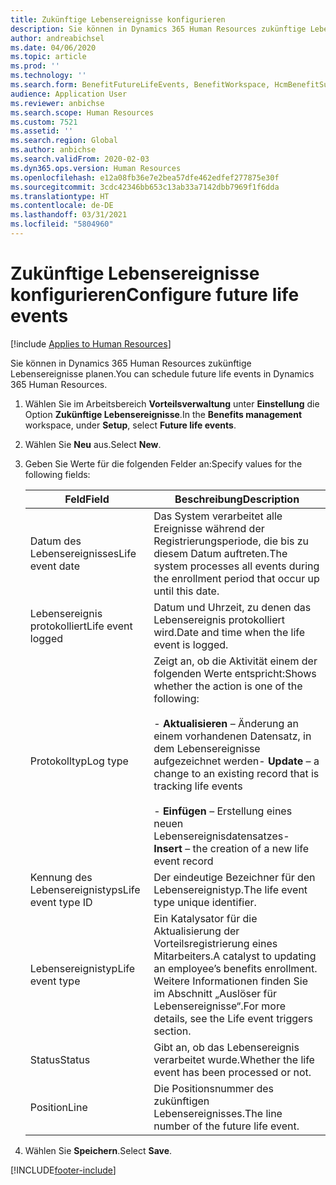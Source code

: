 ```yaml
---
title: Zukünftige Lebensereignisse konfigurieren
description: Sie können in Dynamics 365 Human Resources zukünftige Lebensereignisse planen.
author: andreabichsel
ms.date: 04/06/2020
ms.topic: article
ms.prod: ''
ms.technology: ''
ms.search.form: BenefitFutureLifeEvents, BenefitWorkspace, HcmBenefitSummaryPart
audience: Application User
ms.reviewer: anbichse
ms.search.scope: Human Resources
ms.custom: 7521
ms.assetid: ''
ms.search.region: Global
ms.author: anbichse
ms.search.validFrom: 2020-02-03
ms.dyn365.ops.version: Human Resources
ms.openlocfilehash: e12a08fb36e7e2bea57dfe462edfef277875e30f
ms.sourcegitcommit: 3cdc42346bb653c13ab33a7142dbb7969f1f6dda
ms.translationtype: HT
ms.contentlocale: de-DE
ms.lasthandoff: 03/31/2021
ms.locfileid: "5804960"
---
```

# <a name="configure-future-life-events"></a><span data-ttu-id="41de9-103">Zukünftige Lebensereignisse konfigurieren</span><span class="sxs-lookup"><span data-stu-id="41de9-103">Configure future life events</span></span>

[!include [Applies to Human Resources](../includes/applies-to-hr.md)]

<span data-ttu-id="41de9-104">Sie können in Dynamics 365 Human Resources zukünftige Lebensereignisse planen.</span><span class="sxs-lookup"><span data-stu-id="41de9-104">You can schedule future life events in Dynamics 365 Human Resources.</span></span>

1. <span data-ttu-id="41de9-105">Wählen Sie im Arbeitsbereich **Vorteilsverwaltung** unter **Einstellung** die Option **Zukünftige Lebensereignisse**.</span><span class="sxs-lookup"><span data-stu-id="41de9-105">In the **Benefits management** workspace, under **Setup**, select **Future life events**.</span></span>

2. <span data-ttu-id="41de9-106">Wählen Sie **Neu** aus.</span><span class="sxs-lookup"><span data-stu-id="41de9-106">Select **New**.</span></span>

3. <span data-ttu-id="41de9-107">Geben Sie Werte für die folgenden Felder an:</span><span class="sxs-lookup"><span data-stu-id="41de9-107">Specify values for the following fields:</span></span>

   | <span data-ttu-id="41de9-108">Feld</span><span class="sxs-lookup"><span data-stu-id="41de9-108">Field</span></span> | <span data-ttu-id="41de9-109">Beschreibung</span><span class="sxs-lookup"><span data-stu-id="41de9-109">Description</span></span> |
   | --- | --- |
   | <span data-ttu-id="41de9-110">Datum des Lebensereignisses</span><span class="sxs-lookup"><span data-stu-id="41de9-110">Life event date</span></span> | <span data-ttu-id="41de9-111">Das System verarbeitet alle Ereignisse während der Registrierungsperiode, die bis zu diesem Datum auftreten.</span><span class="sxs-lookup"><span data-stu-id="41de9-111">The system processes all events during the enrollment period that occur up until this date.</span></span> |
   | <span data-ttu-id="41de9-112">Lebensereignis protokolliert</span><span class="sxs-lookup"><span data-stu-id="41de9-112">Life event logged</span></span> | <span data-ttu-id="41de9-113">Datum und Uhrzeit, zu denen das Lebensereignis protokolliert wird.</span><span class="sxs-lookup"><span data-stu-id="41de9-113">Date and time when the life event is logged.</span></span> |
   | <span data-ttu-id="41de9-114">Protokolltyp</span><span class="sxs-lookup"><span data-stu-id="41de9-114">Log type</span></span> | <span data-ttu-id="41de9-115">Zeigt an, ob die Aktivität einem der folgenden Werte entspricht:</span><span class="sxs-lookup"><span data-stu-id="41de9-115">Shows whether the action is one of the following:</span></span></br></br><span data-ttu-id="41de9-116">- **Aktualisieren** – Änderung an einem vorhandenen Datensatz, in dem Lebensereignisse aufgezeichnet werden</span><span class="sxs-lookup"><span data-stu-id="41de9-116">- **Update** – a change to an existing record that is tracking life events</span></span></br></br><span data-ttu-id="41de9-117">- **Einfügen** – Erstellung eines neuen Lebensereignisdatensatzes</span><span class="sxs-lookup"><span data-stu-id="41de9-117">- **Insert** – the creation of a new life event record</span></span> |
   | <span data-ttu-id="41de9-118">Kennung des Lebensereignistyps</span><span class="sxs-lookup"><span data-stu-id="41de9-118">Life event type ID</span></span> | <span data-ttu-id="41de9-119">Der eindeutige Bezeichner für den Lebensereignistyp.</span><span class="sxs-lookup"><span data-stu-id="41de9-119">The life event type unique identifier.</span></span> |
   | <span data-ttu-id="41de9-120">Lebensereignistyp</span><span class="sxs-lookup"><span data-stu-id="41de9-120">Life event type</span></span> | <span data-ttu-id="41de9-121">Ein Katalysator für die Aktualisierung der Vorteilsregistrierung eines Mitarbeiters.</span><span class="sxs-lookup"><span data-stu-id="41de9-121">A catalyst to updating an employee’s benefits enrollment.</span></span> <span data-ttu-id="41de9-122">Weitere Informationen finden Sie im Abschnitt „Auslöser für Lebensereignisse“.</span><span class="sxs-lookup"><span data-stu-id="41de9-122">For more details, see the Life event triggers section.</span></span> |
   | <span data-ttu-id="41de9-123">Status</span><span class="sxs-lookup"><span data-stu-id="41de9-123">Status</span></span> | <span data-ttu-id="41de9-124">Gibt an, ob das Lebensereignis verarbeitet wurde.</span><span class="sxs-lookup"><span data-stu-id="41de9-124">Whether the life event has been processed or not.</span></span> |
   | <span data-ttu-id="41de9-125">Position</span><span class="sxs-lookup"><span data-stu-id="41de9-125">Line</span></span> | <span data-ttu-id="41de9-126">Die Positionsnummer des zukünftigen Lebensereignisses.</span><span class="sxs-lookup"><span data-stu-id="41de9-126">The line number of the future life event.</span></span> |

4. <span data-ttu-id="41de9-127">Wählen Sie **Speichern**.</span><span class="sxs-lookup"><span data-stu-id="41de9-127">Select **Save**.</span></span> 


[!INCLUDE[footer-include](../includes/footer-banner.md)]